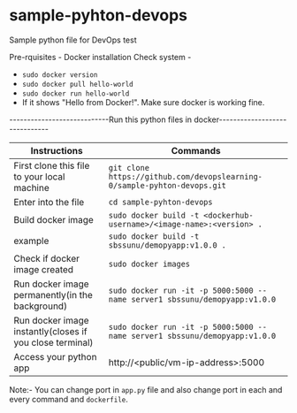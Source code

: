 # sample-pyhton-devops
Sample python file for DevOps test

Pre-rquisites - Docker installation
Check system - 
- ```sudo docker version```
- ```sudo docker pull hello-world```
- ```sudo docker run hello-world```
- If it shows "Hello from Docker!". Make sure docker is working fine.

----------------------------Run this python files in docker------------------------------


| Instructions | Commands |
| ------ | ------ |
| First clone this file to your local machine | ```git clone https://github.com/devopslearning-0/sample-pyhton-devops.git``` |
| Enter into the file | ```cd sample-pyhton-devops``` |
| Build docker image | ```sudo docker build -t <dockerhub-username>/<image-name>:<version> .``` |
| example | ```sudo docker build -t sbssunu/demopyapp:v1.0.0 .``` |
| Check if docker image created | ```sudo docker images``` |
| Run docker image permanently(in the background) | ```sudo docker run -it -p 5000:5000 --name server1 sbssunu/demopyapp:v1.0.0``` |
| Run docker image instantly(closes if you close terminal) | ```sudo docker run -it -p 5000:5000 --name server1 sbssunu/demopyapp:v1.0.0``` |
| Access your python app | http://<public/vm-ip-address>:5000 |


Note:- You can change port in ```app.py``` file and also change port in each and every command and ```dockerfile```.
